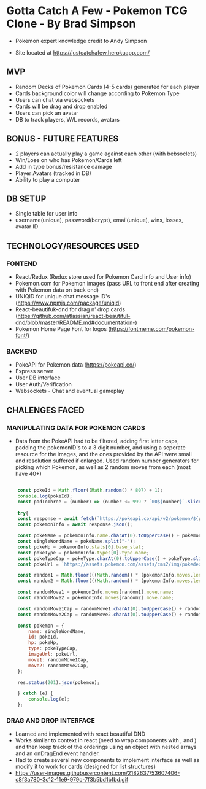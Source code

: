 # Gotta Catch A Few - Pokemon TCG Clone - By Brad Simpson
- Pokemon expert knowledge credit to Andy Simpson

- Site located at https://justcatchafew.herokuapp.com/

## MVP
- Random Decks of Pokemon Cards (4-5 cards) generated for each player
- Cards background color will change according to Pokemon Type
- Users can chat via websockets
- Cards will be drag and drop enabled
- Users can pick an avatar
- DB to track players, W/L records, avatars

## BONUS - FUTURE FEATURES
- 2 players can actually play a game against each other (with bebsoclets)
- Win/Lose on who has Pokemon/Cards left 
- Add in type bonus/resistance damage
- Player Avatars (tracked in DB)
- Ability to play a computer

## DB SETUP
- Single table for user info
- username(unique), password(bcrypt), email(unique), wins, losses, avatar ID

## TECHNOLOGY/RESOURCES USED

### FONTEND
- React/Redux (Redux store used for Pokemon Card info and User info)
- Pokemon.com for Pokemon images (pass URL to front end after creating with Pokemon data on back end)
- UNIQID for unique chat message ID's  (https://www.npmjs.com/package/uniqid)
- React-beautifuk-dnd for drag n' drop cards (https://github.com/atlassian/react-beautiful-dnd/blob/master/README.md#documentation-) 
- Pokemon Home Page Font for logos (https://fontmeme.com/pokemon-font/)

### BACKEND
- PokeAPI for Pokemon data (https://pokeapi.co/)
- Express server
- User DB interface
- User Auth/Verification
- Websockets - Chat and eventual gameplay


## CHALENGES FACED

### MANIPULATING DATA FOR POKEMON CARDS

- Data from the PokeAPI had to be filtered, adding first letter caps, padding the pokemonID's to a 3 digit number, and using a seperate resource for the images, and the ones provided by the API were small and resolution suffered if enlarged.  Used random number generators for picking which Pokemon, as well as 2 random moves from each (most have 40+)

```js

    const pokeId = Math.floor((Math.random() * 807) + 1);
    console.log(pokeId);
    const padToThree = (number) => (number <= 999 ? `00${number}`.slice(-3) : number);
    
    try{
    const response = await fetch(`https://pokeapi.co/api/v2/pokemon/${pokeId}/`);
    const pokemonInfo = await response.json();

    const pokeName = pokemonInfo.name.charAt(0).toUpperCase() + pokemonInfo.name.slice(1);
    const singleWordName = pokeName.split("-"); 
    const pokeHp = pokemonInfo.stats[0].base_stat;
    const pokeType = pokemonInfo.types[0].type.name;
    const pokeTypeCap = pokeType.charAt(0).toUpperCase() + pokeType.slice(1);
    const pokeUrl = `https://assets.pokemon.com/assets/cms2/img/pokedex/detail/${padToThree(pokeId)}.png`;

    const random1 = Math.floor(((Math.random() * (pokemonInfo.moves.length - 1)) + 1))
    const random2 = Math.floor(((Math.random() * (pokemonInfo.moves.length - 1)) + 1))

    const randomMove1 = pokemonInfo.moves[random1].move.name;
    const randomMove2 = pokemonInfo.moves[random2].move.name;

    const randomMove1Cap = randomMove1.charAt(0).toUpperCase() + randomMove1.slice(1);
    const randomMove2Cap = randomMove2.charAt(0).toUpperCase() + randomMove2.slice(1);

    const pokemon = {
        name: singleWordName,
        id: pokeId,
        hp: pokeHp,  
        type: pokeTypeCap,
        imageUrl: pokeUrl,
        move1: randomMove1Cap,
        move2: randomMove2Cap,
    };

    res.status(201).json(pokemon);

    } catch (e) {
        console.log(e);
    };

```


### DRAG AND DROP INTERFACE
- Learned and implemented with react beautiful DND
- Works similar to context in react (need to wrap components with <DragDropContext/>, <Droppa le/> and <Draggable>) and then keep track of the orderings using an object with nested arrays and an onDragEnd event handler.
- Had to create several new components to implement interface as well as modify it to work for cards (designed for list structures)
- https://user-images.githubusercontent.com/2182637/53607406-c8f3a780-3c12-11e9-979c-7f3b5bd1bfbd.gif
